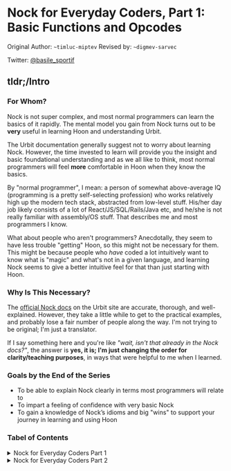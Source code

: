 # Nock for Everyday Coders, Part 1: Basic Functions and Opcodes
Original Author: `~timluc-miptev`
Revised by: `~digmev-sarvec`

Twitter: [@basile_sportif](https://twitter.com/basile_sportif)

## tldr;/Intro
### For Whom?
Nock is not super complex, and most normal programmers can learn the basics of it rapidly. The mental model you gain from Nock turns out to be **very** useful in learning Hoon and understanding Urbit.

The Urbit documentation generally suggest not to worry about learning Nock. However, the time invested to learn will provide you the insight and basic foundational understanding and as we all like to think, most normal programmers will feel **more** comfortable in Hoon when they know the basics.

By "normal programmer", I mean: a person of somewhat above-average IQ (programming is a pretty self-selecting profession) who works relatively high up the modern tech stack, abstracted from low-level stuff. His/her day job likely consists of a lot of React/JS/SQL/Rails/Java etc, and he/she is not really familiar with assembly/OS stuff.  That describes me and most programmers I know.

What about people who aren't programmers? Anecdotally, they seem to have less trouble "getting" Hoon, so this might not be necessary for them. This might be because people who *have* coded a lot intuitively want to know what is "magic" and what's not in a given language, and learning Nock seems to give a better intuitive feel for that than just starting with Hoon.

### Why Is This Necessary?
The [official Nock docs](https://urbit.org/docs/tutorials/nock/definition/) on the Urbit site are accurate, thorough, and well-explained. However, they take a little while to get to the practical examples, and probably lose a fair number of people along the way. I'm not trying to be original; I'm just a translator.

If I say something here and you're like *"wait, isn't that already in the Nock docs?"*, the answer is **yes, it is; I'm just changing the order for clarity/teaching purposes**, in ways that were helpful to me when I learned.

### Goals by the End of the Series
* To be able to explain Nock clearly in terms most programmers will relate to
* To impart a feeling of confidence with very basic Nock
* To gain a knowledge of Nock’s idioms and big "wins" to support your journey in learning and using Hoon

### Tabel of Contents

<details>
<summary> Nock for Everyday Coders Part 1 </summary>
<ul>
<li> <a href="https://github.com/timlucmiptev/nock-for-everyday-coders/blob/master/Nock%20for%20Everyday%20Coders%20Part%201.md#getting-started--confusing-points">Getting Started and Confusing Points</a> </li>
<li> <a href="https://github.com/timlucmiptev/nock-for-everyday-coders/blob/master/Nock%20for%20Everyday%20Coders%20Part%201.md#nocks-simplest-functions-0-and-1">Nock's Simplest Functions, `0` and `1`</a> </li>
<li> <a href="https://github.com/timlucmiptev/nock-for-everyday-coders/blob/master/Nock%20for%20Everyday%20Coders%20Part%201.md#1-the-quoter-function"> `1` The "Quoter" Function</a> </li>
<li> <a href="https://github.com/timlucmiptev/nock-for-everyday-coders/blob/master/Nock%20for%20Everyday%20Coders%20Part%201.md#4-the-incrementing-function">Incrementing Function `4`</a> </li>
<li> <a href="https://github.com/timlucmiptev/nock-for-everyday-coders/blob/master/Nock%20for%20Everyday%20Coders%20Part%201.md#the-cell-maker-aka-the-distribution-rule">Cell-Maker (aka the Distribution Rule)</a> </li>
<li> <a href="https://github.com/timlucmiptev/nock-for-everyday-coders/blob/master/Nock%20for%20Everyday%20Coders%20Part%201.md#3-and-5-the-is-this-a-cell-and-equality-test-functions">`3` and `5`, The "Is This a Cell?" and "Equality Test" Functions</a> </li>
<li> <a href="https://github.com/timlucmiptev/nock-for-everyday-coders/blob/master/Nock%20for%20Everyday%20Coders%20Part%201.md#2-the-subject-altering-function"> `2` The "Subject-Altering" Function</a> </li>
<li> <a href="https://github.com/timlucmiptev/nock-for-everyday-coders/blob/master/Nock%20for%20Everyday%20Coders%20Part%201.md#summary-and-first-hoon-connections">Summary and First Hoon Connections</a> </li>
</ul>
</details>

<details>
<summary> Nock for Everyday Coders Part 2 </summary>
<ul>
<li> <a href="https://github.com/timlucmiptev/nock-for-everyday-coders/blob/master/Nock%20for%20Everyday%20Coders%20Part%202.md#an-opening-note-about-the-1-function">An Opening Note about the `1` Function</a> </li>
<li> <a href="https://github.com/timlucmiptev/nock-for-everyday-coders/blob/master/Nock%20for%20Everyday%20Coders%20Part%202.md#6-ifelse">`6`, "If/Else"</a> </li>
<li> <a href="https://github.com/timlucmiptev/nock-for-everyday-coders/blob/master/Nock%20for%20Everyday%20Coders%20Part%202.md#7-the-composition-opcode">`7`, the "Composition" Opcode</a> </li>
<li> <a href="https://github.com/timlucmiptev/nock-for-everyday-coders/blob/master/Nock%20for%20Everyday%20Coders%20Part%202.md#8-the-variable-adder-opcode">`8`, the "Variable Adder" Opcode</a> </li>
<li> <a href="https://github.com/timlucmiptev/nock-for-everyday-coders/blob/master/Nock%20for%20Everyday%20Coders%20Part%202.md#9-create-a-core-and-run-one-of-its-arms">`9`, Create a Core and Run One of Its Arms</a> </li>
<li> <a href="https://github.com/timlucmiptev/nock-for-everyday-coders/blob/master/Nock%20for%20Everyday%20Coders%20Part%202.md#real-nock-code">Real Nock Code</a> </li>
</ul>
</details>

